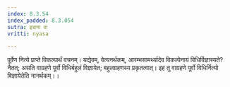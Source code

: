 ```yaml
---
index: 8.3.54
index_padded: 8.3.054
sutra: इडाया वा
vritti: nyasa

---
```

पूर्वेण नित्ये प्राप्ते विकल्पार्थं वचनम्। यद्येवम्, वेत्यनर्थकम्, आरम्भसामर्थ्यादेव विकल्पेनायं विधिर्विज्ञास्यते? नैतत्; असति वाग्रहणे पूर्वो विधिर्बहुलं विज्ञायेत; बहुलग्रहणस्य प्रकृतत्वात्। इह तु वाग्रहणे पूर्वो विधिर्नित्यो विज्ञायेतेति नानर्थकम्।।